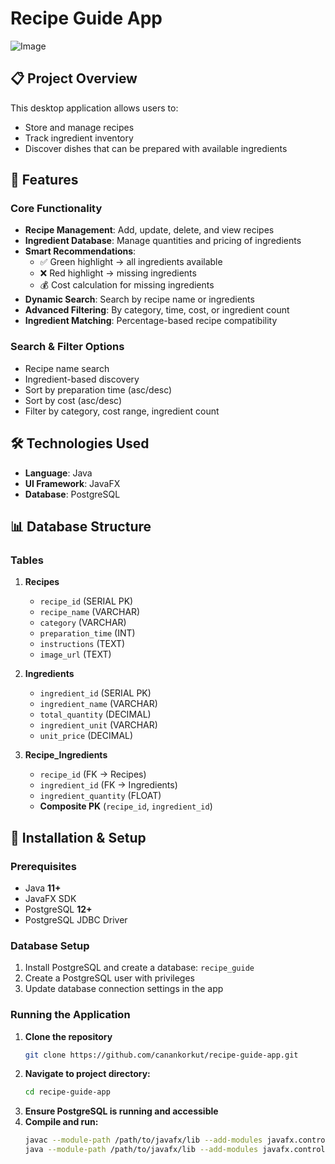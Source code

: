 ﻿# Recipe Guide App
![Image](https://github.com/user-attachments/assets/61664739-725b-47e3-9ced-fed8844b2d65)


## 📋 Project Overview
This desktop application allows users to:
- Store and manage recipes
- Track ingredient inventory
- Discover dishes that can be prepared with available ingredients  


## 🚀 Features

### Core Functionality
- **Recipe Management**: Add, update, delete, and view recipes  
- **Ingredient Database**: Manage quantities and pricing of ingredients  
- **Smart Recommendations**:  
  - ✅ Green highlight → all ingredients available  
  - ❌ Red highlight → missing ingredients  
  - 💰 Cost calculation for missing ingredients  
- **Dynamic Search**: Search by recipe name or ingredients  
- **Advanced Filtering**: By category, time, cost, or ingredient count  
- **Ingredient Matching**: Percentage-based recipe compatibility  

### Search & Filter Options
- Recipe name search  
- Ingredient-based discovery  
- Sort by preparation time (asc/desc)  
- Sort by cost (asc/desc)  
- Filter by category, cost range, ingredient count  


## 🛠 Technologies Used
- **Language**: Java  
- **UI Framework**: JavaFX  
- **Database**: PostgreSQL

## 📊 Database Structure

### Tables
1. **Recipes**
   - `recipe_id` (SERIAL PK)  
   - `recipe_name` (VARCHAR)  
   - `category` (VARCHAR)  
   - `preparation_time` (INT)  
   - `instructions` (TEXT)  
   - `image_url` (TEXT)  

2. **Ingredients**
   - `ingredient_id` (SERIAL PK)  
   - `ingredient_name` (VARCHAR)  
   - `total_quantity` (DECIMAL)  
   - `ingredient_unit` (VARCHAR)  
   - `unit_price` (DECIMAL)  

3. **Recipe_Ingredients**
   - `recipe_id` (FK → Recipes)  
   - `ingredient_id` (FK → Ingredients)  
   - `ingredient_quantity` (FLOAT)  
   - **Composite PK** (`recipe_id`, `ingredient_id`)  


## 🔧 Installation & Setup

### Prerequisites
- Java **11+**  
- JavaFX SDK  
- PostgreSQL **12+**  
- PostgreSQL JDBC Driver  

### Database Setup
1. Install PostgreSQL and create a database: `recipe_guide`  
2. Create a PostgreSQL user with privileges  
3. Update database connection settings in the app  

### Running the Application
1. **Clone the repository**
   ```bash
   git clone https://github.com/canankorkut/recipe-guide-app.git
   ```
2. **Navigate to project directory:**
   ```bash
   cd recipe-guide-app
   ```
3. **Ensure PostgreSQL is running and accessible**
4. **Compile and run:**
   ```bash
   javac --module-path /path/to/javafx/lib --add-modules javafx.controls,javafx.fxml *.java
   java --module-path /path/to/javafx/lib --add-modules javafx.controls,javafx.fxml MainApplication
   ```

